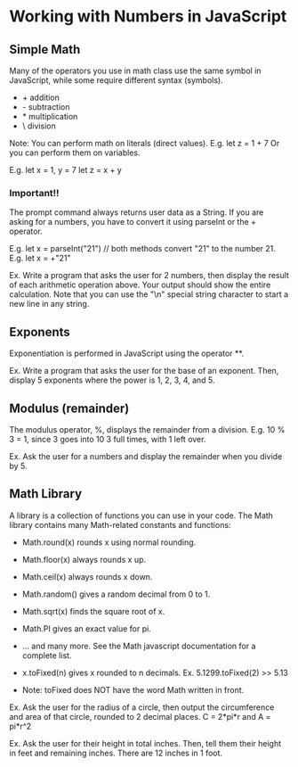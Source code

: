 # Working with Numbers in JavaScript

## Simple Math
Many of the operators you use in math class use the same symbol in JavaScript, while some require different syntax (symbols).

- \+ addition
- \- subtraction
- \* multiplication
- \\ division

Note: You can perform math on literals (direct values). E.g. let z = 1 + 7
Or you can perform them on variables. 

E.g. 
let x = 1, y = 7
let z = x + y

### Important!!
The prompt command always returns user data as a String. If you are asking for a numbers, you have to convert it using  parseInt or the + operator.

E.g. let x = parseInt("21")  // both methods convert "21" to the number 21.
E.g. let x = +"21"  

Ex. Write a program that asks the user for 2 numbers, then display the result of each arithmetic operation above. Your output should show the entire calculation. Note that you can use the "\n" special string character to start a new line in any string.



## Exponents
Exponentiation is performed in JavaScript using the operator **.  

Ex. Write a program that asks the user for the base of an exponent. Then, display 5 exponents where the power is 1, 2, 3, 4, and 5.



## Modulus (remainder)
The modulus operator, %, displays the remainder from a division. E.g. 10 % 3 = 1, since 3 goes into 10 3 full times, with 1 left over.

Ex. Ask the user for a numbers and display the remainder when you divide by 5.




## Math Library
A library is a collection of functions you can use in your code. The Math library contains many Math-related constants and functions:

- Math.round(x) rounds x using normal rounding.
- Math.floor(x) always rounds x up.
- Math.ceil(x) always rounds x down.
- Math.random() gives a random decimal from 0 to 1.
- Math.sqrt(x) finds the square root of x.
- Math.PI gives an exact value for pi.
- ... and many more. See the Math javascript documentation for a complete list.

- x.toFixed(n) gives x rounded to n decimals. Ex. 5.1299.toFixed(2) >> 5.13
- Note:  toFixed does NOT have the word Math written in front.

Ex. Ask the user for the radius of a circle, then output the circumference and area of that circle, rounded to 2 decimal places. C = 2\*pi\*r  and A = pi*r^2


Ex. Ask the user for their height in total inches. Then, tell them their height in feet and remaining inches. There are 12 inches in 1 foot.